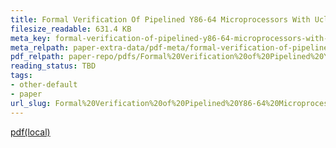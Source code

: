 ```yaml
---
title: Formal Verification Of Pipelined Y86-64 Microprocessors With Uclid5
filesize_readable: 631.4 KB
meta_key: formal-verification-of-pipelined-y86-64-microprocessors-with-uclid5
meta_relpath: paper-extra-data/pdf-meta/formal-verification-of-pipelined-y86-64-microprocessors-with-uclid5.yaml
pdf_relpath: paper-repo/pdfs/Formal%20Verification%20of%20Pipelined%20Y86-64%20Microprocessors%20with%20UCLID5.pdf
reading_status: TBD
tags:
- other-default
- paper
url_slug: Formal%20Verification%20of%20Pipelined%20Y86-64%20Microprocessors%20with%20UCLID5
---
```


[pdf(local)](../../paper-repo/pdfs/Formal%20Verification%20of%20Pipelined%20Y86-64%20Microprocessors%20with%20UCLID5.pdf)
